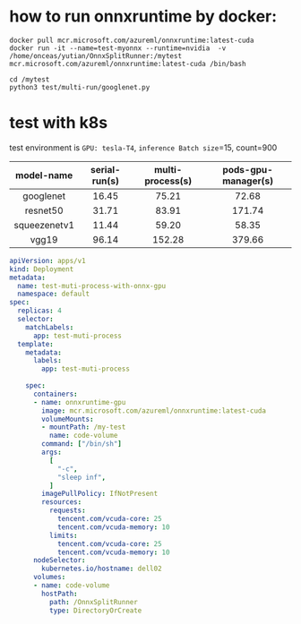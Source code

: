 # how to run onnxruntime by docker: 

```shell
docker pull mcr.microsoft.com/azureml/onnxruntime:latest-cuda
docker run -it --name=test-myonnx --runtime=nvidia  -v /home/onceas/yutian/OnnxSplitRunner:/mytest  mcr.microsoft.com/azureml/onnxruntime:latest-cuda /bin/bash

cd /mytest
python3 test/multi-run/googlenet.py
```

# test with k8s
test environment is `GPU: tesla-T4`, `inference Batch size`=15, count=900


| model-name | serial-run(s) | multi-process(s) | pods-gpu-manager(s) |
| :---: | :---: | :---: | :---: |
| googlenet | 16.45 | 75.21 | 72.68 |
| resnet50 | 31.71 | 83.91 | 171.74 |
| squeezenetv1 | 11.44 | 59.20 | 58.35 |
|vgg19 | 96.14 | 152.28 | 379.66 |

``` yaml
apiVersion: apps/v1
kind: Deployment
metadata:
  name: test-muti-process-with-onnx-gpu
  namespace: default
spec:
  replicas: 4
  selector:
    matchLabels:
      app: test-muti-process
  template:
    metadata:
      labels:
        app: test-muti-process
      
    spec:
      containers:
      - name: onnxruntime-gpu
        image: mcr.microsoft.com/azureml/onnxruntime:latest-cuda
        volumeMounts:
        - mountPath: /my-test
          name: code-volume
        command: ["/bin/sh"]
        args:
          [
            "-c",
            "sleep inf",
          ]
        imagePullPolicy: IfNotPresent
        resources:
          requests:
            tencent.com/vcuda-core: 25
            tencent.com/vcuda-memory: 10
          limits:
            tencent.com/vcuda-core: 25
            tencent.com/vcuda-memory: 10
      nodeSelector:
        kubernetes.io/hostname: dell02
      volumes:
      - name: code-volume
        hostPath:
          path: /OnnxSplitRunner
          type: DirectoryOrCreate
```